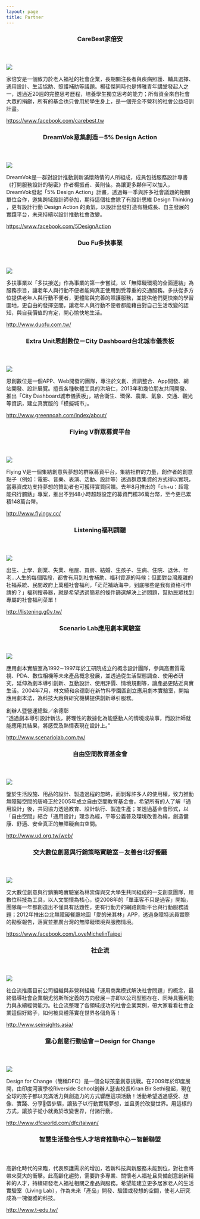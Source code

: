 ```yaml
---
layout: page
title: Partner
---
```


<section class="content-section">
  <header class="content-section-title-container">
    <h3 class="content-section-title green">CareBest家倍安<span class="content-section-title-tit"></span></h3>
  </header>

  <img class="page-partner-content-image left" src="{{ site.url }}/images/logo/carebest.jpg" />

  <p>家倍安是一個致力於老人福祉的社會企業，長期關注長者與疾病照護、輔具選擇、通用設計、生活協助、照護補助等議題。楊荏傑同時也是博雅青年講堂發起人之一，透過近20週的完整思考歷程，培養學生獨立思考的能力；所有資金來自社會大眾的捐獻，所有的基金也只會用於學生身上，是一個完全不營利的社會公益培訓計畫。</p>
  
  <p><a href="https://www.facebook.com/carebest.tw">https://www.facebook.com/carebest.tw</a></p>
</section>

<section class="content-section">
  <header class="content-section-title-container">
    <h3 class="content-section-title green">DreamVok意集創造－5% Design Action<span class="content-section-title-tit"></span></h3>
  </header>

  <img class="page-partner-content-image right" src="{{ site.url }}/images/logo/5-design.JPG" />

  <p>DreamVok是一群對設計推動創新滿懷熱情的人所組成，成員包括服務設計專書《打開服務設計的秘密》作者楊振甫、黃則佳。為讓更多夥伴可以加入，DreamVok發起「5% Design Action」計畫，透過每一季與許多社會議題的相關單位合作，邀集跨域設計師參加，期待這個社會除了有設計思維 Design Thinking ，更有設計行動 Design Action 的勇氣，以設計出發打造有機成長、自主發展的實踐平台，未來持續以設計推動社會改變。</p>

  <p><a href="https://www.facebook.com/5DesignAction">https://www.facebook.com/5DesignAction</a></p>
</section>

<section class="content-section">
  <header class="content-section-title-container">
    <h3 class="content-section-title green">Duo Fu多扶事業<span class="content-section-title-tit"></span></h3>
  </header>

  <img class="page-partner-content-image left" src="{{ site.url }}/images/logo/dofu.JPG" />
  
  <p>多扶事業以「多扶接送」作為事業的第一步嘗試，以「無障礙環境的全面連結」為服務宗旨，讓老年人與行動不便者能夠真正使用到受尊重的交通服務。多扶從多方位提供老年人與行動不便者，更體貼與完善的照護服務，並提供他們更快樂的學習園地，更自由的發揮空間，讓老年人與行動不便者都能藉由對自己生活改變的認知，與自我價值的肯定，開心愉快地生活。</p>
  
  <p><a href="http://www.duofu.com.tw/">http://www.duofu.com.tw/</a></p>
</section>

<section class="content-section">
  <header class="content-section-title-container">
    <h3 class="content-section-title green">Extra Unit恩創數位－City Dashboard台北城市儀表板<span class="content-section-title-tit"></span></h3>
  </header>

  <img class="page-partner-content-image right" src="{{ site.url }}/images/logo/extraunit.JPG" />

  <p>恩創數位是一個APP、Web開發的團隊，專注於文創、資訊整合、App開發、網站開發、設計展覽。擅長各種軟體工具的洪培仁，2013年和幾位朋友共同開發、推出「City Dashboard城市儀表板」，結合衛生、環保、農業、氣象、交通、觀光等資訊，建立真實版的「模擬城市」。</p>

  <p><a href="http://www.greennoah.com/index/about/">http://www.greennoah.com/index/about/</a></p>
</section>

<section class="content-section">
  <header class="content-section-title-container">
    <h3 class="content-section-title green">Flying V群眾募資平台<span class="content-section-title-tit"></span></h3>
  </header>

  <img class="page-partner-content-image left" src="{{ site.url }}/images/logo/flyingv.jpg" />

  <p>Flying V是一個集結創意與夢想的群眾募資平台，集結社群的力量，創作者的創意點子（例如：電影、音樂、表演、活動、設計等）透過群眾集資的方式得以實現，當募資成功支持夢想的贊助者也可獲得實質回饋。去年8月推出的「ch+u：超電能飛行腕錶」專案，推出不到48小時超越設定的募資門檻36萬台幣，至今更已累積148萬台幣。</p>

  <p><a href="http://www.flyingv.cc/">http://www.flyingv.cc/</a></p>
</section>

<section class="content-section">
  <header class="content-section-title-container">
    <h3 class="content-section-title green">Listening福利請聽<span class="content-section-title-tit"></span></h3>
  </header>

  <img class="page-partner-content-image right" src="{{ site.url }}/images/logo/listening.jpg" />

  <p>出生、上學、創業、失業、租屋、買房、結婚、生孩子、生病、住院、退休、年老…人生的每個階段，都會有用到社會補助、福利資源的時候；但面對台灣龐雜的社福系統、民間政府上萬種社會福利，「茫茫補助海中，到底哪些是我有資格可申請的？」福利搜尋器，就是希望透過簡易的條件篩選解決上述問題，幫助民眾找到專屬的社會福利菜單！</p>

  <p><a href="http://listening.g0v.tw/">http://listening.g0v.tw/</a></p>
</section>

<section class="content-section">
  <header class="content-section-title-container">
    <h3 class="content-section-title green">Scenario Lab應用劇本實驗室<span class="content-section-title-tit"></span></h3>
  </header>

  <img class="page-partner-content-image left" src="{{ site.url }}/images/logo/scenario-lab.JPG" />

  <p>應用劇本實驗室為1992∼1997年於工研院成立的概念設計團隊，參與高畫質電視、PDA、數位相機等未來產品概念發展，並透過從生活型態調查、使用者研究，延伸為劇本導引創新、互動設計、使用評價、情境規劃等，讓產品更貼近真實生活。2004年7月，林文綺和余德彰在新竹科學園區創立應用劇本實驗室，開始應用劇本法，為科技大廠與研究機構提供創新導引服務。</p>

  <p>創辦人暨營運總監／余德彰<br />“透過劇本導引設計新法，將理性的數據化為能感動人的情境或故事，而設計師就能應用其結果，將感受及熱情表現在設計上。”</p>

  <p><a href="http://www.scenariolab.com.tw/">http://www.scenariolab.com.tw/</a></p>
</section>

<section class="content-section">
  <header class="content-section-title-container">
    <h3 class="content-section-title green">自由空間教育基金會<span class="content-section-title-tit"></span></h3>
  </header>

  <img class="page-partner-content-image right" src="{{ site.url }}/images/logo/fuoe.jpg" />

  <p>鑒於生活設施、用品的設計、製造過程的忽略，而剝奪許多人的使用權，致力推動無障礙空間的唐峰正於2005年成立自由空間教育基金會，希望所有的人了解「通用設計」後，共同協力透過教育、設計執行、製造生產；並透過基金會形式，以「自由空間」結合「通用設計」理念為經，平等公義普及環境改善為緯，創造健康、舒適、安全真正的無障礙自由空間。</p>

  <p><a href="http://www.ud.org.tw/web/">http://www.ud.org.tw/web/</a></p>
</section>

<section class="content-section">
  <header class="content-section-title-container">
    <h3 class="content-section-title green">交大數位創意與行銷策略實驗室－友善台北好餐廳<span class="content-section-title-tit"></span></h3>
  </header>

  <img class="page-partner-content-image left" src="{{ site.url }}/images/logo/ghostisland-taipei-restaurant.jpg" />

  <p>交大數位創意與行銷策略實驗室為林崇偉與交大學生共同組成的一支創意團隊，用數位科技為工具，以人文關懷為核心，從2008年的「單車客不只是過客」開始，團隊每一年都創造出不僅具有話題性，更有行動力的網路創新平台與行動服務議題；2012年推出台北無障礙餐廳地圖「愛的米其林」APP，透過身障特派員實際的勘察報告，落實並推廣台灣的無障礙環境與服務情境。</p>

  <p><a href="https://www.facebook.com/LoveMichelinTaipei">https://www.facebook.com/LoveMichelinTaipei</a></p>
</section>

<section class="content-section">
  <header class="content-section-title-container">
    <h3 class="content-section-title green">社企流<span class="content-section-title-tit"></span></h3>
  </header>

  <img class="page-partner-content-image right" src="{{ site.url }}/images/logo/social.png" />

  <p>社企流推廣目前公司組織與非營利組織「運用商業模式解決社會問題」的概念，最終倡導社會企業朝尤努斯所定義的方向發展－亦即以公司型態存在、同時具獲利能力與永續經營能力。社企流整理了各領域成功的社會企業案例，帶大家看看社會企業這個好點子，如何被具體落實在世界各個角落！</p>

  <p><a href="http://www.seinsights.asia/">http://www.seinsights.asia/</a></p>
</section>

<section class="content-section">
  <header class="content-section-title-container">
    <h3 class="content-section-title green">童心創意行動協會－Design for Change<span class="content-section-title-tit"></span></h3>
  </header>

  <img class="page-partner-content-image left" src="{{ site.url }}/images/logo/dfc.jpg" />

  <p>Design for Change（簡稱DFC）是一個全球孩童創意挑戰。在2009年於印度展開，由印度河濱學校Riverside School創辦人瑟吉校長Kiran Bir Sethi發起，現在全球的孩子都以充滿活力與創造力的方式響應這項活動！活動希望透過感受、想像、實踐、分享􀀕個步驟，讓孩子以行動實現夢想，並且勇於改變世界。用這樣的方式，讓孩子從小就勇於改變世界，付諸行動。</p>

  <p><a href="http://www.dfcworld.com/dfc/taiwan/">http://www.dfcworld.com/dfc/taiwan/</a></p>
</section>

<section class="content-section">
  <header class="content-section-title-container">
    <h3 class="content-section-title green">智慧生活整合性人才培育推動中心－智齡聯盟<span class="content-section-title-tit"></span></h3>
  </header>

  <!--<img class="page-partner-content-image right" src="{{ site.url }}/images/logo/" />-->

  <p>高齡化時代的來臨，代表照護需求的增加，若新科技與新服務未能到位，對社會將帶來莫大的衝擊。此高齡化趨勢，需要許多專業、關懷老人福祉且具備創意創新精神的人才，持續研發老人福祉相關之產品與服務。希望能建立更多居家老人的生活實驗室（Living Lab），作為未來「產品」開發、驗證或發想的空間，使老人研究成為一塊優雅的科技。</p>

  <p><a href="http://www.t-edu.tw/">http://www.t-edu.tw/</a></p>
</section>
